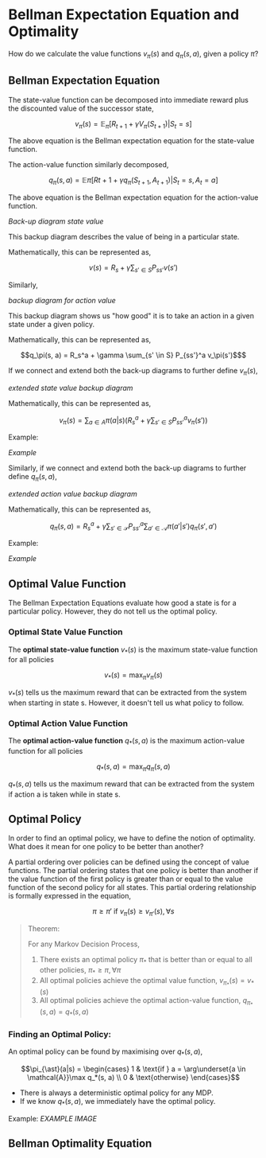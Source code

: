 # Bellman Expectation Equation and Optimality

How do we calculate the value functions $v_\pi (s)$ and $q_\pi (s,a)$, given a policy $\pi$?

## Bellman Expectation Equation

The state-value function can be decomposed into immediate reward plus the discounted value of the successor state,
```math
v_\pi(s) = \mathbb{E}_\pi [R_{t+1} + \gamma V_\pi(S_{t+1}) | S_t = s]
```
The above equation is the Bellman expectation equation for the state-value function.

The action-value function similarly decomposed,
```math
q_\pi(s, a) = \mathbb{E}\pi [R{t+1} + \gamma q_{\pi}(S_{t+1}, A_{t+1}) | S_t = s, A_t = a]
```
The above equation is the Bellman expectation equation for the action-value function.



_Back-up diagram state value_

This backup diagram describes the value of being in a particular state. 

Mathematically, this can be represented as,
```math
v(s) = R_s + \gamma \sum_{s' \in S} P_{ss'} v(s')
```

Similarly,

_backup diagram for action value_

This backup diagram shows us "how good" it is to take an action in a given state under a given policy.

Mathematically, this can be represented as,

```math
q_\pi(s, a) = R_s^a + \gamma \sum_{s' \in S} P_{ss'}^a v_\pi(s')$
```

If we connect and extend both the back-up diagrams to further define $v_\pi (s)$,

_extended state value backup diagram_

Mathematically, this can be represented as,
```math
v_\pi(s) = \sum_{a \in A} \pi(a|s) \left(R_s^a + \gamma \sum_{s' \in S} P_{ss'}^a v_\pi(s')\right)
```

Example:

_Example_

Similarly, if we connect and extend both the back-up diagrams to further define $q_\pi (s, a)$,

_extended action value backup diagram_

Mathematically, this can be represented as,
```math
q_{\pi}(s, a) = R_s^a + \gamma \sum_{s' \in \mathcal{S}} P_{ss'}^a \sum_{a' \in \mathcal{A}} \pi(a'|s') q_{\pi}(s', a')
```

Example:

_Example_

## Optimal Value Function

The Bellman Expectation Equations evaluate how good a state is for a particular policy. However, they do not tell us the optimal policy.

### Optimal State Value Function
The **optimal state-value function** $v_{*} (s)$  is the maximum state-value function for all policies
```math
v_{*}(s) = \mathop{\max}_\pi v_\pi(s)
```
$v_{*} (s)$ tells us the maximum reward that can be extracted from the system when starting in state s. However, it doesn't tell us what policy to follow.

### Optimal Action Value Function

The **optimal action-value function**  $q_{*} (s, a)$ is the maximum action-value function for all policies
```math
q_{*}(s, a) = \mathop{\max}_\pi q_\pi(s, a)
```

$q_{*} (s, a)$ tells us the maximum reward that can be extracted from the system if action a is taken while in state s.

## Optimal Policy

In order to find an optimal policy, we have to define the notion of optimality. What does it mean for one policy to be better than another?

A partial ordering over policies can be defined using the concept of value functions. The partial ordering states that one policy is better than another if the value function of the first policy is greater than or equal to the value function of the second policy for all states. This partial ordering relationship is formally expressed in the equation,
```math
\pi \geq \pi' \text{ if } v_\pi(s) \geq v_{\pi'}(s), \forall s
```

> Theorem:
> 
> For any Markov Decision Process,
> 1. There exists an optimal policy $\pi_{\ast}$ that is better than or equal to all other policies, $\pi_{\ast} \geq \pi, \forall \pi$
> 2. All optimal policies achieve the optimal value function, $v_{\pi_{\ast}}(s) = v_{\ast}(s)$
> 3. All optimal policies achieve the optimal action-value function, $q_{\pi_{\ast}}(s, a) = q_{\ast}(s, a)$

### Finding an Optimal Policy:

An optimal policy can be found by maximising over $q_{\ast}(s, a)$,
```math
\pi_{\ast}(a|s) = \begin{cases}
1 & \text{if } a = \arg\underset{a \in \mathcal{A}}\max q_*(s, a) \\
0 & \text{otherwise}
\end{cases}
```

- There is always a deterministic optimal policy for any MDP.
- If we know $q_{\ast}(s,a )$, we immediately have the optimal policy.

Example:
_EXAMPLE IMAGE_

## Bellman Optimality Equation


